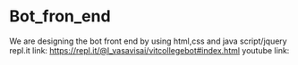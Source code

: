 # Bot_fron_end


We are designing the bot front end by using html,css and java script/jquery
repl.it link:
https://repl.it/@l_vasavisai/vitcollegebot#index.html
youtube link:
